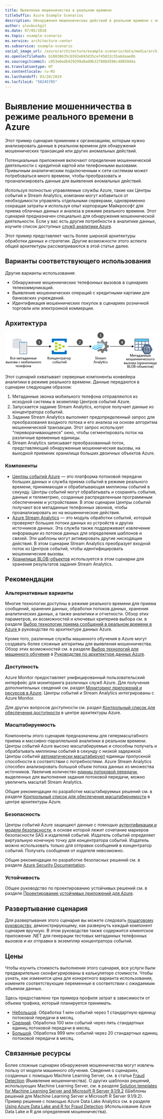 ```yaml
---
title: Выявление мошенничества в реальном времени
titleSuffix: Azure Example Scenarios
description: Обнаружения мошеннических действий в реальном времени с использованием Центров событий Azure и Stream Analytics.
author: alexbuckgit
ms.date: 07/05/2018
ms.topic: example-scenario
ms.service: architecture-center
ms.subservice: example-scenario
social_image_url: /azure/architecture/example-scenario/data/media/architecture-fraud-detection.png
ms.openlocfilehash: b10838635cb592eb93d35ce745832c55a6daae8b
ms.sourcegitcommit: c053e6edb429299a0ad9b327888d596c48859d4a
ms.translationtype: HT
ms.contentlocale: ru-RU
ms.lasthandoff: 03/20/2019
ms.locfileid: "58245795"
---
```

# <a name="real-time-fraud-detection-on-azure"></a>Выявление мошенничества в режиме реального времени в Azure

Этот пример сценария применим к организациям, которым нужно анализировать данные в реальном времени для обнаружения мошеннических транзакций или других аномальных действий.

Потенциальные приложения включают определение мошеннической деятельности с кредитной картой или телефонными вызовами. Привычным аналитическим подключенным к сети системам может потребоваться много времени, чтобы преобразовать и проанализировать данные для выявления аномальных действий.

Используя полностью управляемые службы Azure, такие как Центры событий и Stream Analytics, компании могут избавиться от необходимости управлять отдельными серверами, одновременно сокращая затраты и используя опыт корпорации Майкрософт для приема облачных данных и анализа в режиме реального времени. Этот сценарий предназначен специально для обнаружения мошеннической деятельности. Если у вас есть другие потребности в аналитике данных, изучите список доступных [служб аналитики Azure][product-category].

Этот пример представляет часть более широкой архитектуры обработки данных и стратегии. Другие возможности этого аспекта общей архитектуры рассматриваются в этой статье далее.

## <a name="relevant-use-cases"></a>Варианты соответствующего использования

Другие варианты использования:

- Обнаружение мошеннических телефонных вызовов в сценариях телекоммуникаций.
- Выявление мошеннических операций с кредитными картами для банковских учреждений.
- Идентификация мошеннических покупок в сценариях розничной торговли или электронной коммерции.

## <a name="architecture"></a>Архитектура

![Обзор архитектуры компонентов Azure для сценария выявления мошенничества в реальном времени.][architecture]

Этот сценарий охватывает серверные компоненты конвейера аналитики в режиме реального времени. Данные передаются в сценарии следующим образом:

1. Метаданные звонка мобильного телефона отправляются из исходной системы в экземпляр Центров событий Azure.
2. Запускается задание Stream Analytics, которое получает данные из концентратора событий.
3. Задание Stream Analytics выполняет предопределенный запрос для преобразования входного потока и его анализа на основе алгоритма мошеннической транзакции. Этот запрос использует "переворачивающееся" окно, чтобы сегментировать поток на различные временные единицы.
4. Stream Analytics записывает преобразованный поток, представляющий обнаруженные мошеннические вызовы, на выходной приемник хранилища больших двоичных объектов Azure.

### <a name="components"></a>Компоненты

- [Центры событий Azure][docs-event-hubs] — это платформа потоковой передачи больших данных и служба приема событий в режиме реального времени, принимающая и обрабатывающая миллионы событий в секунду. Центры событий могут обрабатывать и сохранять события, данные и телеметрию, созданные распределенным программным обеспечением и устройствами. В этом сценарии Центры событий получают все метаданные телефонных звонков, чтобы проанализировать их на мошеннические действия.
- [Azure Stream Analytics][docs-stream-analytics] — это модуль обработки событий, который проверяет большие потоки данных из устройств и других источников данных. Эта служба также поддерживает извлечение информации из потоков данных для определения шаблонов и связей. Эти шаблоны могут активировать другие нисходящие действия. В этом сценарии Stream Analytics преобразует входной поток из Центров событий, чтобы идентифицировать мошеннические вызовы.
- [Хранилище BLOB-объектов](/azure/storage/blobs/storage-blobs-introduction) используется в этом сценарии для хранения результатов задания Stream Analytics.

## <a name="considerations"></a>Рекомендации

### <a name="alternatives"></a>Альтернативные варианты

Многие технологии доступны в режиме реального времени для приема сообщений, хранения данных, обработки потоков данных, хранения аналитических данных, а также аналитики и отчетности. Обзор этих параметров, их возможностей и ключевых критериев выбора см. в разделе [Выбор технологии приема сообщений в реальном времени в Azure ](/azure/architecture/data-guide/technology-choices/real-time-ingestion) в руководстве по архитектуре данных Azure.

Кроме того, различные службы машинного обучения в Azure могут создавать более сложные алгоритмы для выявления мошенничества. Обзор этих возможностей см. в разделе [Выбор технологий для машинного обучения](/azure/architecture/data-guide/technology-choices/data-science-and-machine-learning) в [Руководстве по архитектуре данных Azure](../../data-guide/index.md).

### <a name="availability"></a>Доступность

Azure Monitor предоставляет унифицированный пользовательский интерфейс для мониторинга различных служб Azure. Для получения дополнительных сведений см. раздел [Мониторинг приложений и ресурсов в Azure](/azure/monitoring-and-diagnostics/monitoring-overview). Центры событий и Stream Analytics интегрированы с Azure Monitor.

Для других вопросов доступности см. раздел [Контрольный список для обеспечения доступности][availability] в центре архитектуры Azure.

### <a name="scalability"></a>Масштабируемость

Компоненты этого сценария предназначены для гипермасштабного приема и массивно-параллельной аналитики в реальном времени. Центры событий Azure высоко масштабируемые и способны получать и обрабатывать миллионы событий в секунду с низкой задержкой. Центры событий [автоматически масштабируют](/azure/event-hubs/event-hubs-auto-inflate) единицы пропускной способности в соответствии с потребностями. Azure Stream Analytics способен анализировать большой объем потока данных из множества источников. Увеличив количество [единиц потоковой передачи](/azure/stream-analytics/stream-analytics-streaming-unit-consumption), выделенных для выполнения задания потоковой передачи, можно увеличить масштаб Stream Analytics.

Общие рекомендации по разработке масштабируемых решений см. в разделе [Контрольный список для обеспечения масштабируемости][scalability] в центре архитектуры Azure.

### <a name="security"></a>Безопасность

Центры событий Azure защищают данные с помощью [аутентификации и модели безопасности][docs-event-hubs-security-model], в основе которой лежит сочетание маркеров безопасности SAS и издателей событий. Издатель событий определяет виртуальную конечную точку для концентратора событий. Издатель можно использовать только для отправки сообщений в концентратор событий. Получать сообщения от издателя невозможно.

Общие рекомендации по разработке безопасных решений см. в разделе [Azure Security Documentation][security].

### <a name="resiliency"></a>Устойчивость

Общее руководство по проектированию устойчивых решений см. в разделе [Проектирование устойчивых приложений для Azure][resiliency].

## <a name="deploy-the-scenario"></a>Развертывание сценария

Для развертывания этого сценария вы можете следовать [пошаговому руководству][tutorial], демонстрирующему, как развернуть каждый компонент сценария вручную. В этом руководстве также содержится клиентское приложение .NET для генерации тестовых метаданных телефонных вызовов и их отправки в экземпляр концентратора событий.

## <a name="pricing"></a>Цены

Чтобы изучить стоимость выполнения этого сценария, все услуги были предварительно сконфигурированы в калькуляторе стоимости. Чтобы узнать, как изменится цена для конкретного варианта использования, измените соответствующие переменные в соответствии с ожидаемым объемом данных.

Здесь предоставлено три примера профиля затрат в зависимости от объема трафика, который планируется принимать.

- [Небольшой][small-pricing]. Обработка 1 млн событий через 1 стандартную единицу потоковой передачи в месяц.
- [Средний][medium-pricing]. Обработка 100 млн событий через пять стандартных единиц потоковой передачи в месяц.
- [Большой][large-pricing]. Обработка 999 млн событий через 20 стандартных единиц потоковой передачи в месяц.

## <a name="related-resources"></a>Связанные ресурсы

Более сложные сценарии обнаружения мошенничества могут извлечь пользу от модели машинного обучения. Сведения о сценариях, созданных с помощью Machine Learning Server, см. в статье [Fraud Detection][r-server-fraud-detection] (Выявление мошенничества). О других шаблонах решений, использующих Machine Learning Server, см. в разделе [Solution templates for Machine Learning Server and Microsoft R Server 9.1/9.2][docs-r-server-sample-solutions] (Шаблоны решений для Machine Learning Server и Microsoft R Server 9.1/9.2). Пример решения с помощью Azure Data Lake Analytics см. в разделе [Using Azure Data Lake and R for Fraud Detection][technet-fraud-detection] (Использование Azure Data Lake и R для определения мошенничества).

<!-- links -->
[product-category]: https://azure.microsoft.com/product-categories/analytics/
[tutorial]: /azure/stream-analytics/stream-analytics-real-time-fraud-detection
[small-pricing]: https://azure.com/e/74149ec312c049ccba79bfb3cfa67606
[medium-pricing]: https://azure.com/e/4fc94f7376de484d8ae67a6958cae60a
[large-pricing]: https://azure.com/e/7da8804396f9428a984578700003ba42
[architecture]: ./media/architecture-fraud-detection.png
[docs-event-hubs]: /azure/event-hubs/event-hubs-what-is-event-hubs
[docs-event-hubs-security-model]: /azure/event-hubs/event-hubs-authentication-and-security-model-overview
[docs-stream-analytics]: /azure/stream-analytics/stream-analytics-introduction
[docs-r-server-sample-solutions]: /machine-learning-server/r/sample-solutions
[r-server-fraud-detection]: https://microsoft.github.io/r-server-fraud-detection/
[technet-fraud-detection]: https://blogs.technet.microsoft.com/machinelearning/2017/06/28/using-azure-data-lake-and-r-for-fraud-detection/
[availability]: /azure/architecture/checklist/availability
[scalability]: /azure/architecture/checklist/scalability
[resiliency]: ../../resiliency/index.md
[security]: /azure/security/

